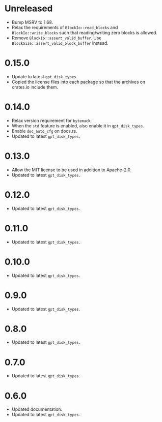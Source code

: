 # Unreleased

* Bump MSRV to 1.68.
* Relax the requirements of `BlockIo::read_blocks` and
  `BlockIo::write_blocks` such that reading/writing zero blocks is
  allowed.
* Remove `BlockIo::assert_valid_buffer`. Use
  `BlockSize::assert_valid_block_buffer` instead.

# 0.15.0

* Update to latest `gpt_disk_types`.
* Copied the license files into each package so that the archives on
  crates.io include them.

# 0.14.0

* Relax version requirement for `bytemuck`.
* When the `std` feature is enabled, also enable it in `gpt_disk_types`.
* Enable `doc_auto_cfg` on docs.rs.
* Updated to latest `gpt_disk_types`.

# 0.13.0

* Allow the MIT license to be used in addition to Apache-2.0.
* Updated to latest `gpt_disk_types`.

# 0.12.0

* Updated to latest `gpt_disk_types`.

# 0.11.0

* Updated to latest `gpt_disk_types`.

# 0.10.0

* Updated to latest `gpt_disk_types`.

# 0.9.0

* Updated to latest `gpt_disk_types`.

# 0.8.0

* Updated to latest `gpt_disk_types`.

# 0.7.0

* Updated to latest `gpt_disk_types`.

# 0.6.0

* Updated documentation.
* Updated to latest `gpt_disk_types`.
